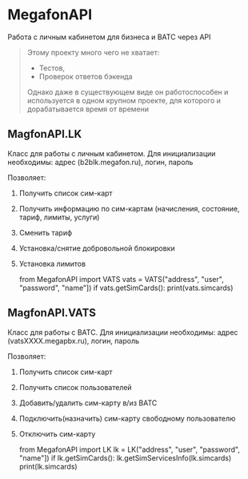 # MegafonAPI
Работа с личным кабинетом для бизнеса и ВАТС через API

> Этому проекту много чего не хватает:
> * Тестов,
> * Проверок ответов бэкенда
> 
> Однако даже в существующем виде он работоспособен и используется в одном крупном проекте, для которого и дорабатывается время от времени


## MagfonAPI.LK
Класс для работы с личным кабинетом.
Для инициализации необходимы: адрес (b2blk.megafon.ru), логин, пароль

Позволяет:
1. Получить список сим-карт
1. Получить информацию по сим-картам (начисления, состояние, тариф, лимиты, услуги)
1. Сменить тариф
1. Установка/снятие добровольной блокировки
1. Установка лимитов

    from MegafonAPI import VATS
    vats = VATS("address", "user", "password", "name"])
    if vats.getSimCards():
      print(vats.simcards)

  
## MagfonAPI.VATS
Класс для работы с ВАТС.
Для инициализации необходимы: адрес (vatsXXXX.megapbx.ru), логин, пароль

Позволяет:
1. Получить список сим-карт
1. Получить список пользователей
1. Добавить/удалить сим-карту в/из ВАТС
1. Подключить(назначить) сим-карту свободному пользователю
1. Отключить сим-карту

    from MegafonAPI import LK
    lk = LK("address", "user", "password", "name"])
    if lk.getSimCards():
      lk.getSimServicesInfo(lk.simcards)
      print(lk.simcards)
